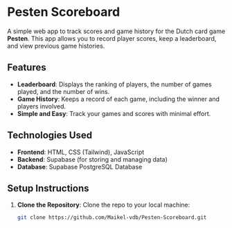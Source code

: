 # Pesten Scoreboard

A simple web app to track scores and game history for the Dutch card game **Pesten**. This app allows you to record player scores, keep a leaderboard, and view previous game histories.

## Features

- **Leaderboard**: Displays the ranking of players, the number of games played, and the number of wins.
- **Game History**: Keeps a record of each game, including the winner and players involved.
- **Simple and Easy**: Track your games and scores with minimal effort.

## Technologies Used

- **Frontend**: HTML, CSS (Tailwind), JavaScript
- **Backend**: Supabase (for storing and managing data)
- **Database**: Supabase PostgreSQL Database

## Setup Instructions

1. **Clone the Repository**:
   Clone the repo to your local machine:

   ```bash
   git clone https://github.com/Maikel-vdb/Pesten-Scoreboard.git
